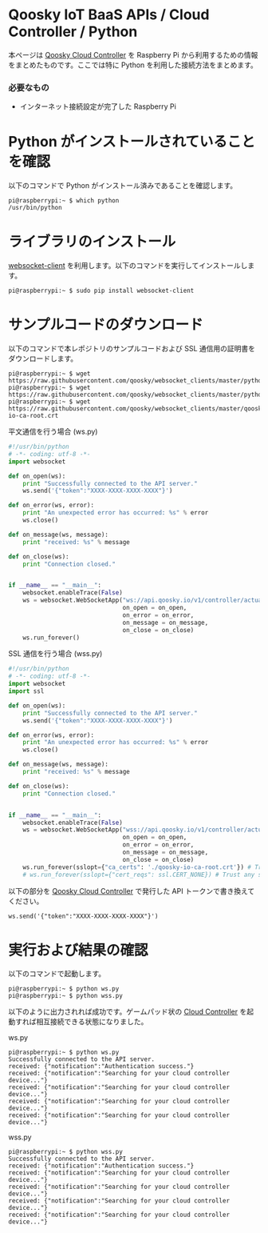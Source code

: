 Qoosky IoT BaaS APIs / Cloud Controller / Python
==================
本ページは [Qoosky Cloud Controller](https://www.qoosky.io/help/api) を Raspberry Pi から利用するための情報をまとめたものです。ここでは特に Python を利用した接続方法をまとめます。

### 必要なもの
- インターネット接続設定が完了した Raspberry Pi


Python がインストールされていることを確認
==================
以下のコマンドで Python がインストール済みであることを確認します。

	pi@raspberrypi:~ $ which python
	/usr/bin/python


ライブラリのインストール
==================
[websocket-client](https://github.com/liris/websocket-client) を利用します。以下のコマンドを実行してインストールします。

	pi@raspberrypi:~ $ sudo pip install websocket-client


サンプルコードのダウンロード
==================
以下のコマンドで本レポジトリのサンプルコードおよび SSL 通信用の証明書をダウンロードします。

	pi@raspberrypi:~ $ wget https://raw.githubusercontent.com/qoosky/websocket_clients/master/python/ws.py
	pi@raspberrypi:~ $ wget https://raw.githubusercontent.com/qoosky/websocket_clients/master/python/wss.py
	pi@raspberrypi:~ $ wget https://raw.githubusercontent.com/qoosky/websocket_clients/master/qoosky-io-ca-root.crt

平文通信を行う場合 (ws.py)

```python
#!/usr/bin/python
# -*- coding: utf-8 -*-
import websocket

def on_open(ws):
    print "Successfully connected to the API server."
    ws.send('{"token":"XXXX-XXXX-XXXX-XXXX"}')

def on_error(ws, error):
    print "An unexpected error has occurred: %s" % error
    ws.close()

def on_message(ws, message):
    print "received: %s" % message

def on_close(ws):
    print "Connection closed."


if __name__ == "__main__":
    websocket.enableTrace(False)
    ws = websocket.WebSocketApp("ws://api.qoosky.io/v1/controller/actuator/ws",
                                on_open = on_open,
                                on_error = on_error,
                                on_message = on_message,
                                on_close = on_close)
    ws.run_forever()
```

SSL 通信を行う場合 (wss.py)

```python
#!/usr/bin/python
# -*- coding: utf-8 -*-
import websocket
import ssl

def on_open(ws):
    print "Successfully connected to the API server."
    ws.send('{"token":"XXXX-XXXX-XXXX-XXXX"}')

def on_error(ws, error):
    print "An unexpected error has occurred: %s" % error
    ws.close()

def on_message(ws, message):
    print "received: %s" % message

def on_close(ws):
    print "Connection closed."


if __name__ == "__main__":
    websocket.enableTrace(False)
    ws = websocket.WebSocketApp("wss://api.qoosky.io/v1/controller/actuator/ws",
                                on_open = on_open,
                                on_error = on_error,
                                on_message = on_message,
                                on_close = on_close)
    ws.run_forever(sslopt={"ca_certs": './qoosky-io-ca-root.crt'}) # Trust Qoosky Root CA
    # ws.run_forever(sslopt={"cert_reqs": ssl.CERT_NONE}) # Trust any server certificates.
```

以下の部分を [Qoosky Cloud Controller](https://www.qoosky.io/help/api/cc) で発行した API トークンで書き換えてください。

	ws.send('{"token":"XXXX-XXXX-XXXX-XXXX"}')


実行および結果の確認
==================
以下のコマンドで起動します。

	pi@raspberrypi:~ $ python ws.py
	pi@raspberrypi:~ $ python wss.py

以下のように出力されれば成功です。ゲームパッド状の [Cloud Controller](https://www.qoosky.io/account/api/cc) を起動すれば相互接続できる状態になりました。

ws.py

	pi@raspberrypi:~ $ python ws.py
	Successfully connected to the API server.
	received: {"notification":"Authentication success."}
	received: {"notification":"Searching for your cloud controller device..."}
	received: {"notification":"Searching for your cloud controller device..."}
	received: {"notification":"Searching for your cloud controller device..."}
	received: {"notification":"Searching for your cloud controller device..."}

wss.py

	pi@raspberrypi:~ $ python wss.py
	Successfully connected to the API server.
	received: {"notification":"Authentication success."}
	received: {"notification":"Searching for your cloud controller device..."}
	received: {"notification":"Searching for your cloud controller device..."}
	received: {"notification":"Searching for your cloud controller device..."}
	received: {"notification":"Searching for your cloud controller device..."}
